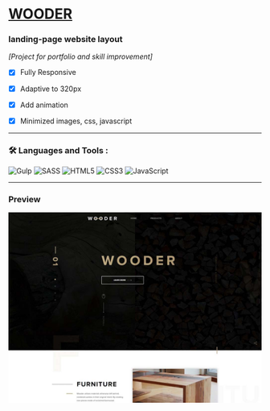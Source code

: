# [WOODER](https://zevaniy.github.io/wooder/ "WOODER")
### **landing-page website layout**

*[Project for portfolio and skill improvement]*

- [x] Fully Responsive

- [x] Adaptive to 320px

- [x] Add animation

- [x] Minimized images, css, javascript

***
### :hammer_and_wrench: Languages and Tools :

![Gulp](https://img.shields.io/badge/GULP-%23CF4647.svg?style=for-the-badge&logo=gulp&logoColor=white)
![SASS](https://img.shields.io/badge/SASS-hotpink.svg?style=for-the-badge&logo=SASS&logoColor=white)
![HTML5](https://img.shields.io/badge/html5-%23E34F26.svg?style=for-the-badge&logo=html5&logoColor=white)
![CSS3](https://img.shields.io/badge/css3-%231572B6.svg?style=for-the-badge&logo=css3&logoColor=white)
![JavaScript](https://img.shields.io/badge/javascript-%23323330.svg?style=for-the-badge&logo=javascript&logoColor=%23F7DF1E)

***
### Preview

![](/preview-images/main-page.jpg)
